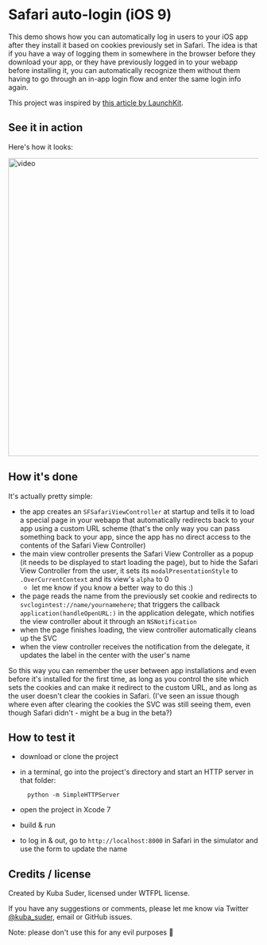 # Safari auto-login (iOS 9)

This demo shows how you can automatically log in users to your iOS app after they install it based on cookies previously set in Safari. The idea is that if you have a way of logging them in somewhere in the browser before they download your app, or they have previously logged in to your webapp before installing it, you can automatically recognize them without them having to go through an in-app login flow and enter the same login info again.

This project was inspired by [this article by LaunchKit](https://library.launchkit.io/how-ios-9-s-safari-view-controller-could-completely-change-your-app-s-onboarding-experience-2bcf2305137f).


## See it in action

Here's how it looks:

<a href="https://s3.amazonaws.com/f.cl.ly/items/1p3p1E3S0c1W3H19263G/safari_autologin.mp4"><img src="http://f.cl.ly/items/2F1y0Y3v0C0U401m0i0C/safari_autologin.png" width="600" alt="video"></a>


## How it's done

It's actually pretty simple:

- the app creates an `SFSafariViewController` at startup and tells it to load a special page in your webapp that automatically redirects back to your app using a custom URL scheme (that's the only way you can pass something back to your app, since the app has no direct access to the contents of the Safari View Controller)
- the main view controller presents the Safari View Controller as a popup (it needs to be displayed to start loading the page), but to hide the Safari View Controller from the user, it sets its `modalPresentationStyle` to `.OverCurrentContext` and its view's `alpha` to 0
  * let me know if you know a better way to do this :)
- the page reads the name from the previously set cookie and redirects to `svclogintest://name/yournamehere`; that triggers the callback `application(handleOpenURL:)` in the application delegate, which notifies the view controller about it through an `NSNotification`
- when the page finishes loading, the view controller automatically cleans up the SVC
- when the view controller receives the notification from the delegate, it updates the label in the center with the user's name

So this way you can remember the user between app installations and even before it's installed for the first time, as long as you control the site which sets the cookies and can make it redirect to the custom URL, and as long as the user doesn't clear the cookies in Safari. (I've seen an issue though where even after clearing the cookies the SVC was still seeing them, even though Safari didn't - might be a bug in the beta?)


## How to test it

- download or clone the project
- in a terminal, go into the project's directory and start an HTTP server in that folder:

        python -m SimpleHTTPServer

- open the project in Xcode 7
- build & run
- to log in & out, go to `http://localhost:8000` in Safari in the simulator and use the form to update the name


## Credits / license

Created by Kuba Suder, licensed under WTFPL license.

If you have any suggestions or comments, please let me know via Twitter [@kuba_suder](https://twitter.com/kuba_suder), email or GitHub issues.

Note: please don't use this for any evil purposes 🙏
